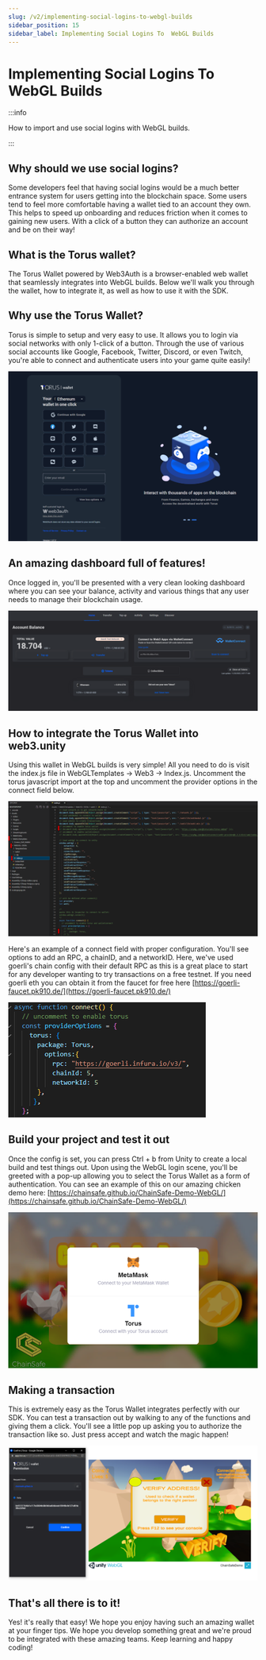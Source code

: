 ```yaml
---
slug: /v2/implementing-social-logins-to-webgl-builds
sidebar_position: 15
sidebar_label: Implementing Social Logins To  WebGL Builds
---
```



# Implementing Social Logins To  WebGL Builds

:::info

How to import and use social logins with WebGL builds.

:::

## Why should we use social logins?

Some developers feel that having social logins would be a much better entrance system for users getting into the blockchain space. Some users tend to feel more comfortable having a wallet tied to an account they own. This helps to speed up onboarding and reduces friction when it comes to gaining new users. With a click of a button they can authorize an account and be on their way!

## What is the Torus wallet?

The Torus Wallet powered by Web3Auth is a browser-enabled web wallet that seamlessly integrates into WebGL builds. Below we'll walk you through the wallet, how to integrate it, as well as how to use it with the SDK.

## Why use the Torus Wallet?

Torus is simple to setup and very easy to use. It allows you to login via social networks with only 1-click of a button. Through the use of various social accounts like Google, Facebook, Twitter, Discord, or even Twitch, you're able to connect and authenticate users into your game quite easily!

![](v2Assets/TorusLogin.png)

## An amazing dashboard full of features!

Once logged in, you'll be presented with a very clean looking dashboard where you can see your balance, activity and various things that any user needs to manage their blockchain usage.

![](v2Assets/TorusDashboard.png)

## How to integrate the Torus Wallet into web3.unity

Using this wallet in WebGL builds is very simple! All you need to do is visit the index.js file in WebGLTemplates -> Web3 -> Index.js. Uncomment the torus javascript import at the top and uncomment the provider options in the connect field below.

![](v2Assets/EnablingAlternateWallets.png)

Here's an example of a connect field with proper configuration. You'll see options to add an RPC, a chainID, and a networkID. Here, we've used goerli's chain config with their default RPC as this is a great place to start for any developer wanting to try transactions on a free testnet. If you need goerli eth you can obtain it from the faucet for free here [https://goerli-faucet.pk910.de/](https://goerli-faucet.pk910.de/)

![](v2Assets/TorusConnectExample.png)

## Build your project and test it out

Once the config is set, you can press Ctrl + b from Unity to create a local build and test things out. Upon using the WebGL login scene, you'll be greeted with a pop-up allowing you to select the Torus Wallet as a form of authentication. You can see an example of this on our amazing chicken demo here: [https://chainsafe.github.io/ChainSafe-Demo-WebGL/](https://chainsafe.github.io/ChainSafe-Demo-WebGL/)

![](v2Assets/ChickenDemonTorusLogin.png)

## Making a transaction

This is extremely easy as the Torus Wallet integrates perfectly with our SDK. You can test a transaction out by walking to any of the functions and giving them a click. You'll see a little pop up asking you to authorize the transaction like so. Just press accept and watch the magic happen!

![](v2Assets/TorusWalletInteraction.png)

## That's all there is to it!

Yes! it's really that easy! We hope you enjoy having such an amazing wallet at your finger tips. We hope you develop something great and we're proud to be integrated with these amazing teams. Keep learning and happy coding!
